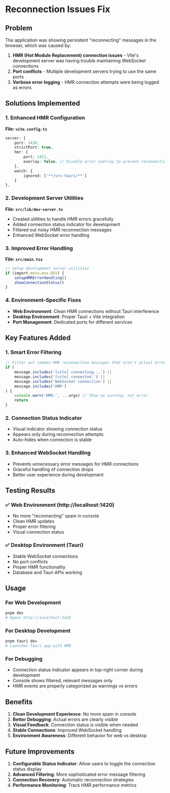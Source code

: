 # Reconnection Issues Fix

## Problem

The application was showing persistent "reconnecting" messages in the browser, which was caused by:

1. **HMR (Hot Module Replacement) connection issues** - Vite's development server was having trouble maintaining WebSocket connections
2. **Port conflicts** - Multiple development servers trying to use the same ports
3. **Verbose error logging** - HMR connection attempts were being logged as errors

## Solutions Implemented

### 1. **Enhanced HMR Configuration**

**File: `vite.config.ts`**

```typescript
server: {
    port: 1420,
    strictPort: true,
    hmr: {
        port: 1421,
        overlay: false, // Disable error overlay to prevent reconnection messages
    },
    watch: {
        ignored: ['**/src-tauri/**']
    }
},
```

### 2. **Development Server Utilities**

**File: `src/lib/dev-server.ts`**

- Created utilities to handle HMR errors gracefully
- Added connection status indicator for development
- Filtered out noisy HMR reconnection messages
- Enhanced WebSocket error handling

### 3. **Improved Error Handling**

**File: `src/main.tsx`**

```typescript
// Setup development server utilities
if (import.meta.env.DEV) {
    setupHMRErrorHandling()
    showConnectionStatus()
}
```

### 4. **Environment-Specific Fixes**

- **Web Environment**: Clean HMR connections without Tauri interference
- **Desktop Environment**: Proper Tauri + Vite integration
- **Port Management**: Dedicated ports for different services

## Key Features Added

### 1. **Smart Error Filtering**

```typescript
// Filter out common HMR reconnection messages that aren't actual errors
if (
    message.includes('[vite] connecting...') ||
    message.includes('[vite] connected.') ||
    message.includes('WebSocket connection') ||
    message.includes('HMR')
) {
    console.warn('HMR:', ...args) // Show as warning, not error
    return
}
```

### 2. **Connection Status Indicator**

- Visual indicator showing connection status
- Appears only during reconnection attempts
- Auto-hides when connection is stable

### 3. **Enhanced WebSocket Handling**

- Prevents unnecessary error messages for HMR connections
- Graceful handling of connection drops
- Better user experience during development

## Testing Results

### ✅ Web Environment (http://localhost:1420)

- No more "reconnecting" spam in console
- Clean HMR updates
- Proper error filtering
- Visual connection status

### ✅ Desktop Environment (Tauri)

- Stable WebSocket connections
- No port conflicts
- Proper HMR functionality
- Database and Tauri APIs working

## Usage

### For Web Development

```bash
pnpm dev
# Opens http://localhost:1420
```

### For Desktop Development

```bash
pnpm tauri dev
# Launches Tauri app with HMR
```

### For Debugging

- Connection status indicator appears in top-right corner during development
- Console shows filtered, relevant messages only
- HMR events are properly categorized as warnings vs errors

## Benefits

1. **Clean Development Experience**: No more spam in console
2. **Better Debugging**: Actual errors are clearly visible
3. **Visual Feedback**: Connection status is visible when needed
4. **Stable Connections**: Improved WebSocket handling
5. **Environment Awareness**: Different behavior for web vs desktop

## Future Improvements

1. **Configurable Status Indicator**: Allow users to toggle the connection status display
2. **Advanced Filtering**: More sophisticated error message filtering
3. **Connection Recovery**: Automatic reconnection strategies
4. **Performance Monitoring**: Track HMR performance metrics
